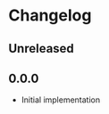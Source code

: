 # Changelog

<!-- There is always Unreleased section on the top. Subsections (Add, Changed, Fix, Removed) should be Add as needed. -->
## Unreleased

## 0.0.0
- Initial implementation
